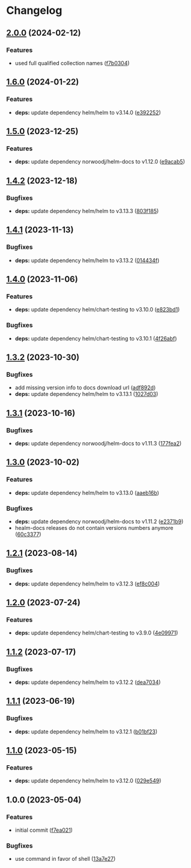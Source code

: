 # Changelog

## [2.0.0](https://github.com/rolehippie/helm/compare/v1.6.0...v2.0.0) (2024-02-12)


### Features

* used full qualified collection names ([f7b0304](https://github.com/rolehippie/helm/commit/f7b03047cc3ed3f77819e919e83120a6a3d6399b))

## [1.6.0](https://github.com/rolehippie/helm/compare/v1.5.0...v1.6.0) (2024-01-22)


### Features

* **deps:** update dependency helm/helm to v3.14.0 ([e392252](https://github.com/rolehippie/helm/commit/e3922524402f6cf14d4a9d45e6001a8dd5271f9e))

## [1.5.0](https://github.com/rolehippie/helm/compare/v1.4.2...v1.5.0) (2023-12-25)


### Features

* **deps:** update dependency norwoodj/helm-docs to v1.12.0 ([e9acab5](https://github.com/rolehippie/helm/commit/e9acab5d64417e574c82fa00fd128f0222957f32))

## [1.4.2](https://github.com/rolehippie/helm/compare/v1.4.1...v1.4.2) (2023-12-18)


### Bugfixes

* **deps:** update dependency helm/helm to v3.13.3 ([803f185](https://github.com/rolehippie/helm/commit/803f18583b5661c37b11f8a4ef95e71151dc9657))

## [1.4.1](https://github.com/rolehippie/helm/compare/v1.4.0...v1.4.1) (2023-11-13)


### Bugfixes

* **deps:** update dependency helm/helm to v3.13.2 ([014434f](https://github.com/rolehippie/helm/commit/014434f31b9ae6fdcbfbe56b0c5812d1db13ede4))

## [1.4.0](https://github.com/rolehippie/helm/compare/v1.3.2...v1.4.0) (2023-11-06)


### Features

* **deps:** update dependency helm/chart-testing to v3.10.0 ([e823bd1](https://github.com/rolehippie/helm/commit/e823bd1d592c0518aa5adfea0b115da12056e2d6))


### Bugfixes

* **deps:** update dependency helm/chart-testing to v3.10.1 ([4f26abf](https://github.com/rolehippie/helm/commit/4f26abf9013c656bbbcb98135d927ea25847058d))

## [1.3.2](https://github.com/rolehippie/helm/compare/v1.3.1...v1.3.2) (2023-10-30)


### Bugfixes

* add missing version info to docs download url ([adf892d](https://github.com/rolehippie/helm/commit/adf892d637291ba50caf0192305b2cf3197e2901))
* **deps:** update dependency helm/helm to v3.13.1 ([1027d03](https://github.com/rolehippie/helm/commit/1027d03098bf52d80aa960cbb07d9a6ef2e12742))

## [1.3.1](https://github.com/rolehippie/helm/compare/v1.3.0...v1.3.1) (2023-10-16)


### Bugfixes

* **deps:** update dependency norwoodj/helm-docs to v1.11.3 ([177fea2](https://github.com/rolehippie/helm/commit/177fea2496242f1e68630e903e82f00bba04484a))

## [1.3.0](https://github.com/rolehippie/helm/compare/v1.2.1...v1.3.0) (2023-10-02)


### Features

* **deps:** update dependency helm/helm to v3.13.0 ([aaeb16b](https://github.com/rolehippie/helm/commit/aaeb16b6bbcff82f0e8df7d76b34bfb175f9f002))


### Bugfixes

* **deps:** update dependency norwoodj/helm-docs to v1.11.2 ([e2371b9](https://github.com/rolehippie/helm/commit/e2371b963aa3c46ee166117fa3d7bcc7c378c338))
* healm-docs releases do not contain versions numbers anymore ([60c3377](https://github.com/rolehippie/helm/commit/60c33770d28926cdb3cdde3b5c3130614c567b3f))

## [1.2.1](https://github.com/rolehippie/helm/compare/v1.2.0...v1.2.1) (2023-08-14)


### Bugfixes

* **deps:** update dependency helm/helm to v3.12.3 ([ef8c004](https://github.com/rolehippie/helm/commit/ef8c004353e3ecd89a23d695f9a172a6910d8d7d))

## [1.2.0](https://github.com/rolehippie/helm/compare/v1.1.2...v1.2.0) (2023-07-24)


### Features

* **deps:** update dependency helm/chart-testing to v3.9.0 ([4e09971](https://github.com/rolehippie/helm/commit/4e09971bf13113d6b153bedc640e297071b4a0d2))

## [1.1.2](https://github.com/rolehippie/helm/compare/v1.1.1...v1.1.2) (2023-07-17)


### Bugfixes

* **deps:** update dependency helm/helm to v3.12.2 ([dea7034](https://github.com/rolehippie/helm/commit/dea7034336f4e3311d075bfe9640b4369fd94cc0))

## [1.1.1](https://github.com/rolehippie/helm/compare/v1.1.0...v1.1.1) (2023-06-19)


### Bugfixes

* **deps:** update dependency helm/helm to v3.12.1 ([b01bf23](https://github.com/rolehippie/helm/commit/b01bf2332672996157f868a78273539c8d162dcd))

## [1.1.0](https://github.com/rolehippie/helm/compare/v1.0.0...v1.1.0) (2023-05-15)


### Features

* **deps:** update dependency helm/helm to v3.12.0 ([029e549](https://github.com/rolehippie/helm/commit/029e549da6a819ad14e3aa24416e24c2b7805162))

## 1.0.0 (2023-05-04)


### Features

* initial commit ([f7ea021](https://github.com/rolehippie/helm/commit/f7ea0217bf459097f85ebe6eec84f202752a4f4a))


### Bugfixes

* use command in favor of shell ([13a7e27](https://github.com/rolehippie/helm/commit/13a7e27a268ded01ec0b009383e0bbddb610fbaa))
